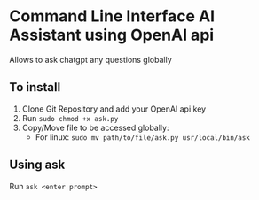 # Command Line Interface AI Assistant using OpenAI api

Allows to ask chatgpt any questions globally

## To install
1. Clone Git Repository and add your OpenAI api key
2. Run ```sudo chmod +x ask.py```
3. Copy/Move file to be accessed globally:
   - For linux: ```sudo mv path/to/file/ask.py usr/local/bin/ask```

## Using ask
Run ```ask <enter prompt>```
